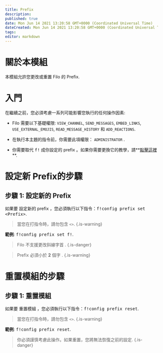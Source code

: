 ```yaml
---
title: Prefix
description:
published: true
date: Mon Jun 14 2021 13:20:58 GMT+0000 (Coordinated Universal Time)
dateCreated: Mon Jun 14 2021 13:20:58 GMT+0000 (Coordinated Universal Time)
tags:
editor: markdown
---
```


# 關於本模組

本模組允許您更改或重置 Filo 的 Prefix.

# 入門

在繼續之前，您必須考慮一系列可能影響您執行的任何操作因素:

- Filo 需要以下基礎權限: ``VIEW_CHANNEL``, ``SEND_MESSAGES``, ``EMBED_LINKS``, ``USE_EXTERNAL_EMOJIS``, ``READ_MESSAGE_HISTORY`` 和 ``ADD_REACTIONS``.

- 在執行本主題的指令前，你需要此項權限： ``ADMINISTRATOR`` .

- 你需要取代 <kbd>f!</kbd> 成你設定的 prefix 。如果你需要更換它的教學，請**[點擊這裡](https://wiki.filobot.xyz/zh-Tw/modules/prefix)**.

# 設定新 Prefix的步驟

## **步驟 1**: 設定新的 Prefix

如果要 設定新的 prefix ，您必須執行以下指令：<kbd>f!config prefix set \<Prefix></kbd>.

> 當您在打指令時，請勿包含 ``<>``.
{.is-warning}

**範例**: <kbd>f!config prefix set f!</kbd>.

> Filo 不支援更改斜線字首 .
{.is-danger}

> Prefix 必須小於 **2** 個字 .
{.is-warning}

# 重置模組的步驟

## **步驟 1**: 重置模組

如果要 重置模組 ，您必須執行以下指令：<kbd>f!config prefix reset</kbd>.

> 當您在打指令時，請勿包含 ``<>``.
{.is-warning}

**範例**: <kbd>f!config prefix reset</kbd>.

> 你必須謹慎考慮此操作。如果重置，您將無法恢復之前的設定.
{.is-danger}
